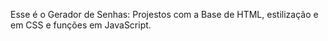 Esse é o Gerador de Senhas: Projestos com a Base de HTML, estilização e em CSS e funções em JavaScript.